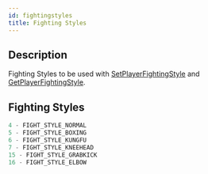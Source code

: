 ```yaml
---
id: fightingstyles
title: Fighting Styles
---
```


## Description

Fighting Styles to be used with [SetPlayerFightingStyle](../functions/SetPlayerFightingStyle.md) and [GetPlayerFightingStyle](../functions/GetPlayerFightingStyle.md).

## Fighting Styles

```c
4 - FIGHT_STYLE_NORMAL
5 - FIGHT_STYLE_BOXING
6 - FIGHT_STYLE_KUNGFU
7 - FIGHT_STYLE_KNEEHEAD
15 - FIGHT_STYLE_GRABKICK
16 - FIGHT_STYLE_ELBOW
```
